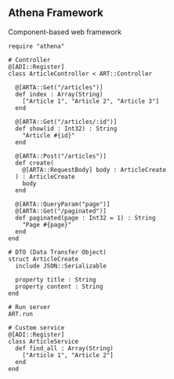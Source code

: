 <!-- METADATA
{
  "title": "Crystal Athena Framework",
  "tags": [
    "crystal",
    "web",
    "athena"
  ],
  "language": "crystal"
}
-->

## Athena Framework
Component-based web framework
```crystal
require "athena"

# Controller
@[ADI::Register]
class ArticleController < ART::Controller

  @[ARTA::Get("/articles")]
  def index : Array(String)
    ["Article 1", "Article 2", "Article 3"]
  end

  @[ARTA::Get("/articles/:id")]
  def show(id : Int32) : String
    "Article #{id}"
  end

  @[ARTA::Post("/articles")]
  def create(
    @[ARTA::RequestBody] body : ArticleCreate
  ) : ArticleCreate
    body
  end

  @[ARTA::QueryParam("page")]
  @[ARTA::Get("/paginated")]
  def paginated(page : Int32 = 1) : String
    "Page #{page}"
  end
end

# DTO (Data Transfer Object)
struct ArticleCreate
  include JSON::Serializable

  property title : String
  property content : String
end

# Run server
ART.run

# Custom service
@[ADI::Register]
class ArticleService
  def find_all : Array(String)
    ["Article 1", "Article 2"]
  end
end
```
